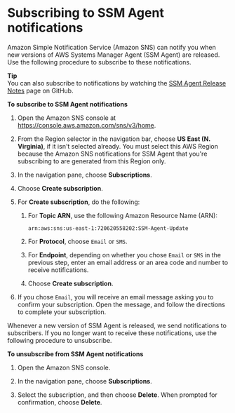 # Subscribing to SSM Agent notifications<a name="ssm-agent-subscribe-notifications"></a>

Amazon Simple Notification Service \(Amazon SNS\) can notify you when new versions of AWS Systems Manager Agent \(SSM Agent\) are released\. Use the following procedure to subscribe to these notifications\.

**Tip**  
You can also subscribe to notifications by watching the [SSM Agent Release Notes](https://github.com/aws/amazon-ssm-agent/blob/mainline/RELEASENOTES.md) page on GitHub\.

**To subscribe to SSM Agent notifications**

1. Open the Amazon SNS console at [https://console\.aws\.amazon\.com/sns/v3/home](https://console.aws.amazon.com/sns/v3/home)\.

1. From the Region selector in the navigation bar, choose **US East \(N\. Virginia\)**, if it isn't selected already\. You must select this AWS Region because the Amazon SNS notifications for SSM Agent that you're subscribing to are generated from this Region only\.

1. In the navigation pane, choose **Subscriptions**\.

1. Choose **Create subscription**\.

1. For **Create subscription**, do the following:

   1. For **Topic ARN**, use the following Amazon Resource Name \(ARN\):

      `arn:aws:sns:us-east-1:720620558202:SSM-Agent-Update`

   1. For **Protocol**, choose `Email` or `SMS`\.

   1. For **Endpoint**, depending on whether you chose `Email` or `SMS` in the previous step, enter an email address or an area code and number to receive notifications\. 

   1. Choose **Create subscription**\.

1. If you chose `Email`, you will receive an email message asking you to confirm your subscription\. Open the message, and follow the directions to complete your subscription\.

Whenever a new version of SSM Agent is released, we send notifications to subscribers\. If you no longer want to receive these notifications, use the following procedure to unsubscribe\.

**To unsubscribe from SSM Agent notifications**

1. Open the Amazon SNS console\.

1. In the navigation pane, choose **Subscriptions**\.

1. Select the subscription, and then choose **Delete**\. When prompted for confirmation, choose **Delete**\.